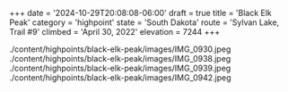 +++
date = '2024-10-29T20:08:08-06:00'
draft = true
title = 'Black Elk Peak'
category = 'highpoint'
state = 'South Dakota'
route = 'Sylvan Lake, Trail #9'
climbed = 'April 30, 2022'
elevation = 7244
+++

./content/highpoints/black-elk-peak/images/IMG_0930.jpeg
./content/highpoints/black-elk-peak/images/IMG_0938.jpeg
./content/highpoints/black-elk-peak/images/IMG_0939.jpeg
./content/highpoints/black-elk-peak/images/IMG_0942.jpeg
